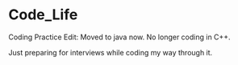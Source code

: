 # Code_Life
Coding Practice
Edit: Moved to java now. No longer coding in C++.

Just preparing for interviews while coding my way through it.
